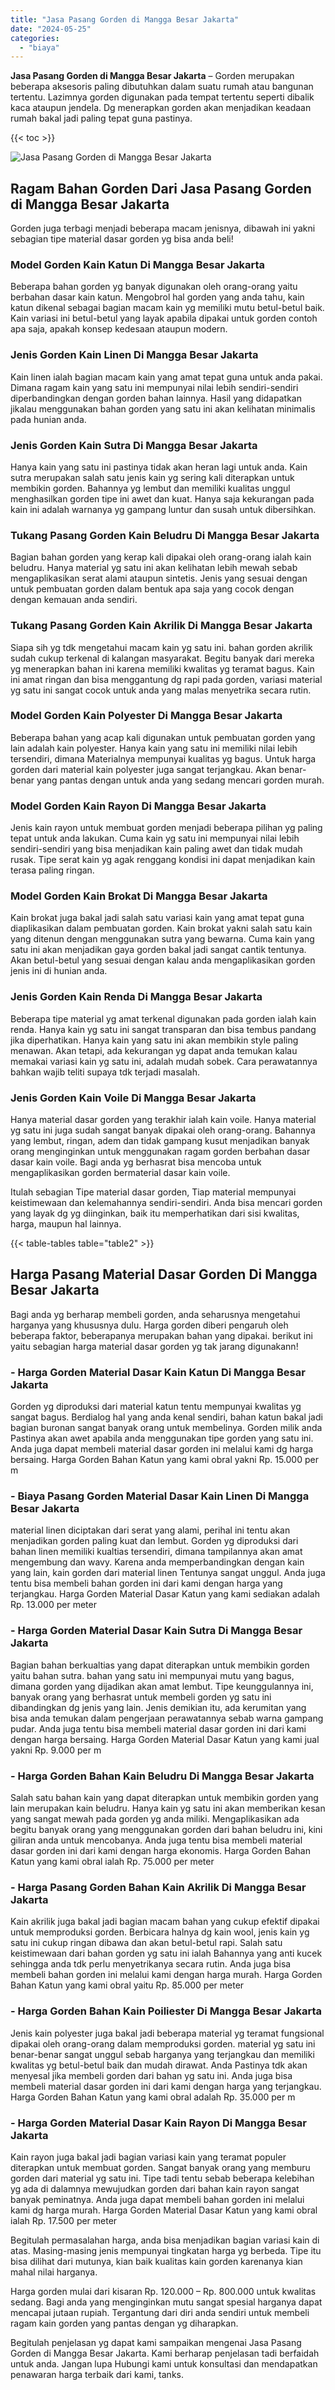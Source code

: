 ```yaml
---
title: "Jasa Pasang Gorden di Mangga Besar Jakarta"
date: "2024-05-25"
categories: 
  - "biaya"
---
```


**Jasa Pasang Gorden di Mangga Besar Jakarta** – Gorden merupakan beberapa aksesoris paling dibutuhkan dalam suatu rumah atau bangunan tertentu. Lazimnya gorden digunakan pada tempat tertentu seperti dibalik kaca ataupun jendela. Dg menerapkan gorden akan menjadikan keadaan rumah bakal jadi paling tepat guna pastinya.

{{< toc >}}

![Jasa Pasang Gorden di Mangga Besar Jakarta](/images/pasang-gorden-murah09.png)

## Ragam Bahan Gorden Dari Jasa Pasang Gorden di Mangga Besar Jakarta

Gorden juga terbagi menjadi beberapa macam jenisnya, dibawah ini yakni sebagian tipe material dasar gorden yg bisa anda beli!

### Model Gorden Kain Katun Di Mangga Besar Jakarta

Beberapa bahan gorden yg banyak digunakan oleh orang-orang yaitu berbahan dasar kain katun. Mengobrol hal gorden yang anda tahu, kain katun dikenal sebagai bagian macam kain yg memiliki mutu betul-betul baik. Kain variasi ini betul-betul yang layak apabila dipakai untuk gorden contoh apa saja, apakah konsep kedesaan ataupun modern.

### Jenis Gorden Kain Linen Di Mangga Besar Jakarta

Kain linen ialah bagian macam kain yang amat tepat guna untuk anda pakai. Dimana ragam kain yang satu ini mempunyai nilai lebih sendiri-sendiri diperbandingkan dengan gorden bahan lainnya. Hasil yang didapatkan jikalau menggunakan bahan gorden yang satu ini akan kelihatan minimalis pada hunian anda.

### Jenis Gorden Kain Sutra Di Mangga Besar Jakarta

Hanya kain yang satu ini pastinya tidak akan heran lagi untuk anda. Kain sutra merupakan salah satu jenis kain yg sering kali diterapkan untuk membikin gorden. Bahannya yg lembut dan memiliki kualitas unggul menghasilkan gorden tipe ini awet dan kuat. Hanya saja kekurangan pada kain ini adalah warnanya yg gampang luntur dan susah untuk dibersihkan.

### Tukang Pasang Gorden Kain Beludru Di Mangga Besar Jakarta

Bagian bahan gorden yang kerap kali dipakai oleh orang-orang ialah kain beludru. Hanya material yg satu ini akan kelihatan lebih mewah sebab mengaplikasikan serat alami ataupun sintetis. Jenis yang sesuai dengan untuk pembuatan gorden dalam bentuk apa saja yang cocok dengan dengan kemauan anda sendiri.

### Tukang Pasang Gorden Kain Akrilik Di Mangga Besar Jakarta

Siapa sih yg tdk mengetahui macam kain yg satu ini. bahan gorden akrilik sudah cukup terkenal di kalangan masyarakat. Begitu banyak dari mereka yg menerapkan bahan ini karena memiliki kwalitas yg teramat bagus. Kain ini amat ringan dan bisa menggantung dg rapi pada gorden, variasi material yg satu ini sangat cocok untuk anda yang malas menyetrika secara rutin.

### Model Gorden Kain Polyester Di Mangga Besar Jakarta

Beberapa bahan yang acap kali digunakan untuk pembuatan gorden yang lain adalah kain polyester. Hanya kain yang satu ini memiliki nilai lebih tersendiri, dimana Materialnya mempunyai kualitas yg bagus. Untuk harga gorden dari material kain polyester juga sangat terjangkau. Akan benar-benar yang pantas dengan untuk anda yang sedang mencari gorden murah.

### Model Gorden Kain Rayon Di Mangga Besar Jakarta

Jenis kain rayon untuk membuat gorden menjadi beberapa pilihan yg paling tepat untuk anda lakukan. Cuma kain yg satu ini mempunyai nilai lebih sendiri-sendiri yang bisa menjadikan kain paling awet dan tidak mudah rusak. Tipe serat kain yg agak renggang kondisi ini dapat menjadikan kain terasa paling ringan.

### Model Gorden Kain Brokat Di Mangga Besar Jakarta

Kain brokat juga bakal jadi salah satu variasi kain yang amat tepat guna diaplikasikan dalam pembuatan gorden. Kain brokat yakni salah satu kain yang ditenun dengan menggunakan sutra yang bewarna. Cuma kain yang satu ini akan menjadikan gaya gorden bakal jadi sangat cantik tentunya. Akan betul-betul yang sesuai dengan kalau anda mengaplikasikan gorden jenis ini di hunian anda.

### Jenis Gorden Kain Renda Di Mangga Besar Jakarta

Beberapa tipe material yg amat terkenal digunakan pada gorden ialah kain renda. Hanya kain yg satu ini sangat transparan dan bisa tembus pandang jika diperhatikan. Hanya kain yang satu ini akan membikin style paling menawan. Akan tetapi, ada kekurangan yg dapat anda temukan kalau memakai variasi kain yg satu ini, adalah mudah sobek. Cara perawatannya bahkan wajib teliti supaya tdk terjadi masalah.

### Jenis Gorden Kain Voile Di Mangga Besar Jakarta

Hanya material dasar gorden yang terakhir ialah kain voile. Hanya material yg satu ini juga sudah sangat banyak dipakai oleh orang-orang. Bahannya yang lembut, ringan, adem dan tidak gampang kusut menjadikan banyak orang menginginkan untuk menggunakan ragam gorden berbahan dasar dasar kain voile. Bagi anda yg berhasrat bisa mencoba untuk mengaplikasikan gorden bermaterial dasar kain voile.

Itulah sebagian Tipe material dasar gorden, Tiap material mempunyai keistimewaan dan kelemahannya sendiri-sendiri. Anda bisa mencari gorden yang layak dg yg diinginkan, baik itu memperhatikan dari sisi kwalitas, harga, maupun hal lainnya.

{{< table-tables table="table2" >}}

## Harga Pasang Material Dasar Gorden Di Mangga Besar Jakarta

Bagi anda yg berharap membeli gorden, anda seharusnya mengetahui harganya yang khususnya dulu. Harga gorden diberi pengaruh oleh beberapa faktor, beberapanya merupakan bahan yang dipakai. berikut ini yaitu sebagian harga material dasar gorden yg tak jarang digunakann!

### \- Harga Gorden Material Dasar Kain Katun Di Mangga Besar Jakarta

Gorden yg diproduksi dari material katun tentu mempunyai kwalitas yg sangat bagus. Berdialog hal yang anda kenal sendiri, bahan katun bakal jadi bagian buronan sangat banyak orang untuk membelinya. Gorden milik anda Pastinya akan awet apabila anda menggunakan tipe gorden yang satu ini. Anda juga dapat membeli material dasar gorden ini melalui kami dg harga bersaing. Harga Gorden Bahan Katun yang kami obral yakni Rp. 15.000 per m

### \- Biaya Pasang Gorden Material Dasar Kain Linen Di Mangga Besar Jakarta

material linen diciptakan dari serat yang alami, perihal ini tentu akan menjadikan gorden paling kuat dan lembut. Gorden yg diproduksi dari bahan linen memiliki kualtias tersendiri, dimana tampilannya akan amat mengembung dan wavy. Karena anda memperbandingkan dengan kain yang lain, kain gorden dari material linen Tentunya sangat unggul. Anda juga tentu bisa membeli bahan gorden ini dari kami dengan harga yang terjangkau. Harga Gorden Material Dasar Katun yang kami sediakan adalah Rp. 13.000 per meter

### \- Harga Gorden Material Dasar Kain Sutra Di Mangga Besar Jakarta

Bagian bahan berkualtias yang dapat diterapkan untuk membikin gorden yaitu bahan sutra. bahan yang satu ini mempunyai mutu yang bagus, dimana gorden yang dijadikan akan amat lembut. Tipe keunggulannya ini, banyak orang yang berhasrat untuk membeli gorden yg satu ini dibandingkan dg jenis yang lain. Jenis demikian itu, ada kerumitan yang bisa anda temukan dalam pengerjaan perawatannya sebab warna gampang pudar. Anda juga tentu bisa membeli material dasar gorden ini dari kami dengan harga bersaing. Harga Gorden Material Dasar Katun yang kami jual yakni Rp. 9.000 per m

### \- Harga Gorden Bahan Kain Beludru Di Mangga Besar Jakarta

Salah satu bahan kain yang dapat diterapkan untuk membikin gorden yang lain merupakan kain beludru. Hanya kain yg satu ini akan memberikan kesan yang sangat mewah pada gorden yg anda miliki. Mengaplikasikan ada begitu banyak orang yang menggunakan gorden dari bahan beludru ini, kini giliran anda untuk mencobanya. Anda juga tentu bisa membeli material dasar gorden ini dari kami dengan harga ekonomis. Harga Gorden Bahan Katun yang kami obral ialah Rp. 75.000 per meter

### \- Harga Pasang Gorden Bahan Kain Akrilik Di Mangga Besar Jakarta

Kain akrilik juga bakal jadi bagian macam bahan yang cukup efektif dipakai untuk memproduksi gorden. Berbicara halnya dg kain wool, jenis kain yg satu ini cukup ringan dibawa dan akan betul-betul rapi. Salah satu keistimewaan dari bahan gorden yg satu ini ialah Bahannya yang anti kucek sehingga anda tdk perlu menyetrikanya secara rutin. Anda juga bisa membeli bahan gorden ini melalui kami dengan harga murah. Harga Gorden Bahan Katun yang kami obral yaitu Rp. 85.000 per meter

### \- Harga Gorden Bahan Kain Poiliester Di Mangga Besar Jakarta

Jenis kain polyester juga bakal jadi beberapa material yg teramat fungsional dipakai oleh orang-orang dalam memproduksi gorden. material yg satu ini benar-benar sangat unggul sebab harganya yang terjangkau dan memiliki kwalitas yg betul-betul baik dan mudah dirawat. Anda Pastinya tdk akan menyesal jika membeli gorden dari bahan yg satu ini. Anda juga bisa membeli material dasar gorden ini dari kami dengan harga yang terjangkau. Harga Gorden Bahan Katun yang kami obral adalah Rp. 35.000 per m

### \- Harga Gorden Material Dasar Kain Rayon Di Mangga Besar Jakarta

Kain rayon juga bakal jadi bagian variasi kain yang teramat populer diterapkan untuk membuat gorden. Sangat banyak orang yang memburu gorden dari material yg satu ini. Tipe tadi tentu sebab beberapa kelebihan yg ada di dalamnya mewujudkan gorden dari bahan kain rayon sangat banyak peminatnya. Anda juga dapat membeli bahan gorden ini melalui kami dg harga murah. Harga Gorden Material Dasar Katun yang kami obral ialah Rp. 17.500 per meter

Begitulah permasalahan harga, anda bisa menjadikan bagian variasi kain di atas. Masing-masing jenis mempunyai tingkatan harga yg berbeda. Tipe itu bisa dilihat dari mutunya, kian baik kualitas kain gorden karenanya kian mahal nilai harganya.

Harga gorden mulai dari kisaran Rp. 120.000 – Rp. 800.000 untuk kwalitas sedang. Bagi anda yang menginginkan mutu sangat spesial harganya dapat mencapai jutaan rupiah. Tergantung dari diri anda sendiri untuk membeli ragam kain gorden yang pantas dengan yg diharapkan.

Begitulah penjelasan yg dapat kami sampaikan mengenai Jasa Pasang Gorden di Mangga Besar Jakarta. Kami berharap penjelasan tadi berfaidah untuk anda. Jangan lupa Hubungi kami untuk konsultasi dan mendapatkan penawaran harga terbaik dari kami, tanks.
